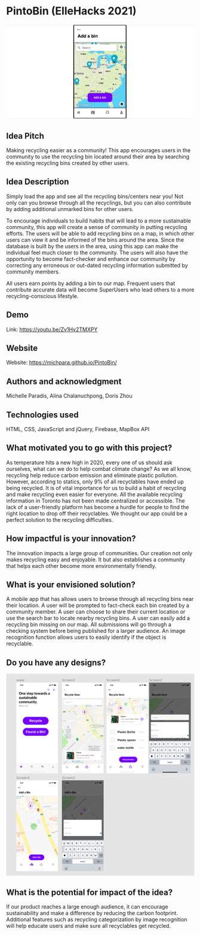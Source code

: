 # PintoBin (ElleHacks 2021)

![alt text](screenshot/screenshot.png)

## Idea Pitch
Making recycling easier as a community! This app encourages users in the community to use the recycling bin located around their area by searching the existing recycling bins created by other users.

## Idea Description
Simply load the app and see all the recycling bins/centers near you! Not only can you browse through all the recyclings, but you can also contribute by adding additional unmarked bins for other users.

To encourage individuals to build habits that will lead to a more sustainable community, this app will create a sense of community in putting recycling efforts. The users will be able to add recycling bins on a map, in which other users can view it and be informed of the bins around the area. Since the database is built by the users in the area, using this app can make the individual feel much closer to the community. The users will also have the opportunity to become fact-checker and enhance our community by correcting any erroneous or out-dated recycling information submitted by community members.

All users earn points by adding a bin to our map. Frequent users that contribute accurate data will become SuperUsers who lead others to a more recycling-conscious lifestyle.

## Demo

Link: https://youtu.be/Zv1Hv2TMXPY

## Website

Website: 
https://michpara.github.io/PintoBin/

## Authors and acknowledgment
Michelle Paradis, Alina Chalanuchpong, Doris Zhou

## Technologies used

HTML, CSS, JavaScript and jQuery, Firebase, MapBox API

## What motivated you to go with this project?

As temperature hits a new high in 2020, every one of us should ask ourselves, what can we do to help combat climate change? As we all know, recycling help reduce carbon emission and eliminate plastic pollution. However, according to statics, only 9% of all recyclables have ended up being recycled. It is of vital importance for us to build a habit of recycling and make recycling even easier for everyone. All the available recycling information in Toronto has not been made centralized or accessible. The lack of a user-friendly platform has become a hurdle for people to find the right location to drop off their recyclables. We thought our app could be a perfect solution to the recycling difficulties.

## How impactful is your innovation?
The innovation impacts a large group of communities. Our creation not only makes recycling easy and enjoyable. It but also establishes a community that helps each other become more environmentally friendly.

## What is your envisioned solution?
A mobile app that has allows users to browse through all recycling bins near their location. A user will be prompted to fact-check each bin created by a community member. A user can choose to share their current location or use the search bar to locate nearby recycling bins. A user can easily add a recycling bin missing on our map. All submissions will go through a checking system before being published for a larger audience. An image recognition function allows users to easily identify if the object is recyclable.

## Do you have any designs?

![alt text](design/design.png)

## What is the potential for impact of the idea?
If our product reaches a large enough audience, it can encourage sustainability and make a difference by reducing the carbon footprint. Additional features such as recycling categorization by image recognition will help educate users and make sure all recyclables get recycled.
